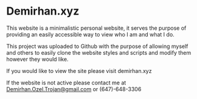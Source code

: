 # Demirhan.xyz

This website is a minimalistic personal website, it serves the purpose of providing an easily accessible way to view who I am and what I do.

This project was uploaded to Github with the purpose of allowing myself and others to easily clone the website styles and scripts and modify them however they would like. 

If you would like to view the site please visit demirhan.xyz

If the website is not active please contact me at Demirhan.Ozel.Trojan@gmail.com or (647)-648-3306



